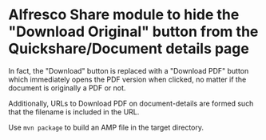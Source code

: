 Alfresco Share module to hide the "Download Original" button from the Quickshare/Document details page
======================================================================================================

In fact, the "Download" button is replaced with a "Download PDF" button 
which immediately opens the PDF version when clicked, no matter if the 
document is originally a PDF or not.

Additionally, URLs to Download PDF on document-details are formed such
that the filename is included in the URL.

Use `mvn package` to build an AMP file in the target directory.

